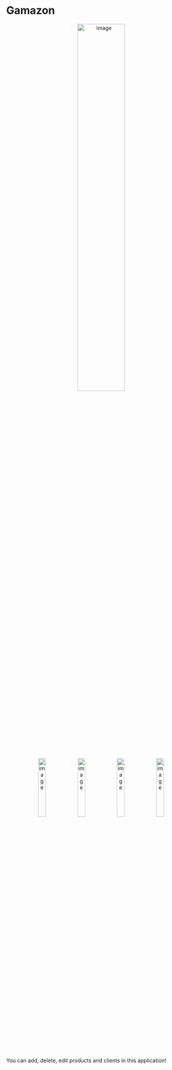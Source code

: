 # Gamazon

<div align="center">
  <img alt="image" src="https://github.com/user-attachments/assets/8663fdf9-df94-4f77-a50c-32808384bbdb" width="50%"/> </br>
  <img alt="image" src="https://github.com/user-attachments/assets/64e7ce6b-54cb-47f3-9165-a13cc4f05435" width="20%"/>
  <img alt="image" src="https://github.com/user-attachments/assets/a75a5692-32a5-4b08-b644-cb6006f85e8f" width="20%"/>
  <img alt="image" src="https://github.com/user-attachments/assets/24717634-5c00-419d-81e7-21a67b8bd37e" width="20%"/>
  <img alt="image" src="https://github.com/user-attachments/assets/c120bbb0-9f2f-4300-a069-b06a11275ca4" width="20%"/>
</div>


You can add, delete, edit products and clients in this application!
